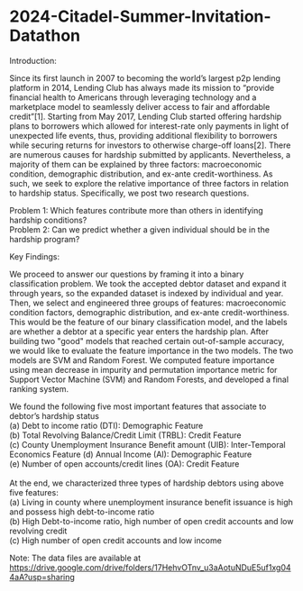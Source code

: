 # 2024-Citadel-Summer-Invitation-Datathon

Introduction:

Since its first launch in 2007 to becoming the world’s largest p2p lending platform in 2014, Lending Club has always made its mission to “provide financial health to Americans through leveraging technology and a marketplace model to seamlessly deliver access to fair and affordable credit”[1]. Starting from May 2017, Lending Club started offering hardship plans to borrowers which allowed for interest-rate only payments in light of unexpected life events, thus, providing additional flexibility to borrowers while securing returns for investors to otherwise charge-off loans[2].
There are numerous causes for hardship submitted by applicants. Nevertheless, a majority of them can be explained by three factors: macroeconomic condition, demographic distribution, and ex-ante credit-worthiness. As such, we seek to explore the relative importance of three factors in relation to hardship status. Specifically, we post two research questions.

Problem 1: Which features contribute more than others in identifying hardship conditions? <br />
Problem 2: Can we predict whether a given individual should be in the hardship program?


Key Findings:

We proceed to answer our questions by framing it into a binary classification problem. We took the accepted debtor dataset and expand it through years, so the expanded dataset is indexed by individual and year. Then, we select and engineered three groups of features: macroeconomic condition factors, demographic distribution, and ex-ante credit-worthiness. This would be the feature of our binary classification model, and the labels are whether a debtor at a specific year enters the hardship plan. After building two "good" models that reached certain out-of-sample accuracy, we would like to evaluate the feature importance in the two models. The two models are SVM and Random Forest. We computed feature importance using mean decrease in impurity and permutation importance metric for Support Vector Machine (SVM) and Random Forests, and developed a final ranking system.

We found the following five most important features that associate to debtor’s hardship status<br />
(a) Debt to income ratio (DTI): Demographic Feature<br />
(b) Total Revolving Balance/Credit Limit (TRBL): Credit Feature<br />
(c) County Unemployment Insurance Benefit amount (UIB): Inter-Temporal Economics Feature (d) Annual Income (AI): Demographic Feature<br />
(e) Number of open accounts/credit lines (OA): Credit Feature<br /><br />
At the end, we characterized three types of hardship debtors using above five features:<br />
(a) Living in county where unemployment insurance benefit issuance is high and possess high debt-to-income ratio<br />
(b) High Debt-to-income ratio, high number of open credit accounts and low revolving credit <br />
(c) High number of open credit accounts and low income

Note:
The data files are available at https://drive.google.com/drive/folders/17HehvOTnv_u3aAotuNDuE5uf1xg044aA?usp=sharing
